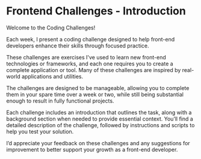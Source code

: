# Frontend Challenges - Introduction

Welcome to the Coding Challenges!

Each week, I present a coding challenge designed to help front-end developers enhance their skills through focused practice.

These challenges are exercises I've used to learn new front-end technologies or frameworks, and each one requires you to create a complete application or tool. Many of these challenges are inspired by real-world applications and utilities.

The challenges are designed to be manageable, allowing you to complete them in your spare time over a week or two, while still being substantial enough to result in fully functional projects.

Each challenge includes an introduction that outlines the task, along with a background section when needed to provide essential context. You’ll find a detailed description of the challenge, followed by instructions and scripts to help you test your solution.

I’d appreciate your feedback on these challenges and any suggestions for improvement to better support your growth as a front-end developer.

